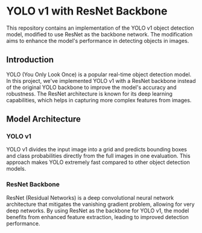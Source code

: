 # YOLO v1 with ResNet Backbone

This repository contains an implementation of the YOLO v1 object detection model, modified to use ResNet as the backbone network. The modification aims to enhance the model's performance in detecting objects in images.

## Introduction

YOLO (You Only Look Once) is a popular real-time object detection model. In this project, we've implemented YOLO v1 with a ResNet backbone instead of the original YOLO backbone to improve the model's accuracy and robustness. The ResNet architecture is known for its deep learning capabilities, which helps in capturing more complex features from images.

## Model Architecture

### YOLO v1

YOLO v1 divides the input image into a grid and predicts bounding boxes and class probabilities directly from the full images in one evaluation. This approach makes YOLO extremely fast compared to other object detection models.

### ResNet Backbone

ResNet (Residual Networks) is a deep convolutional neural network architecture that mitigates the vanishing gradient problem, allowing for very deep networks. By using ResNet as the backbone for YOLO v1, the model benefits from enhanced feature extraction, leading to improved detection performance.
